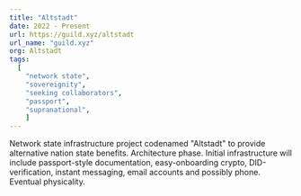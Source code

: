 ```yaml
---
title: "Altstadt"
date: 2022 - Present
url: https://guild.xyz/altstadt
url_name: "guild.xyz"
org: Altstadt
tags:
  [
    "network state",
    "sovereignity",
    "seeking collaborators",
    "passport",
    "supranational",
    ]
---
```

Network state infrastructure project codenamed "Altstadt" to provide alternative nation state benefits. Architecture phase. Initial infrastructure will include passport-style documentation, easy-onboarding crypto, DID-verification, instant messaging, email accounts and possibly phone. Eventual physicality. 